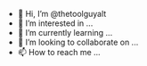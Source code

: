 - 👋 Hi, I’m @thetoolguyalt
- 👀 I’m interested in ...
- 🌱 I’m currently learning ...
- 💞️ I’m looking to collaborate on ...
- 📫 How to reach me ...

<!---
thetoolguyalt/thetoolguyalt is a ✨ special ✨ repository because its `README.md` (this file) appears on your GitHub profile.
You can click the Preview link to take a look at your changes.
--->
